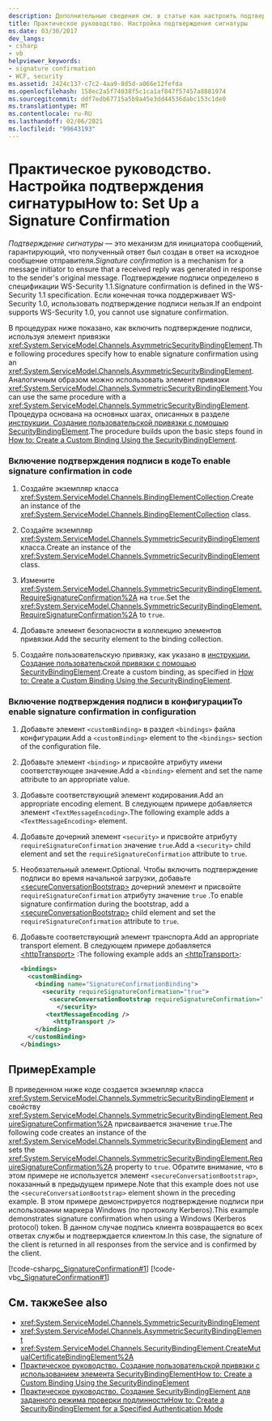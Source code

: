 ```yaml
---
description: Дополнительные сведения см. в статье как настроить подтверждение подписи.
title: Практическое руководство. Настройка подтверждения сигнатуры
ms.date: 03/30/2017
dev_langs:
- csharp
- vb
helpviewer_keywords:
- signature confirmation
- WCF, security
ms.assetid: 2424c137-c7c2-4aa9-8d5d-a066e12fefda
ms.openlocfilehash: 158ec2a5f74038f5c1ca1af847f57457a8881974
ms.sourcegitcommit: ddf7edb67715a5b9a45e3dd44536dabc153c1de0
ms.translationtype: MT
ms.contentlocale: ru-RU
ms.lasthandoff: 02/06/2021
ms.locfileid: "99643193"
---
```

# <a name="how-to-set-up-a-signature-confirmation"></a><span data-ttu-id="1008e-103">Практическое руководство. Настройка подтверждения сигнатуры</span><span class="sxs-lookup"><span data-stu-id="1008e-103">How to: Set Up a Signature Confirmation</span></span>

<span data-ttu-id="1008e-104">*Подтверждение сигнатуры* — это механизм для инициатора сообщений, гарантирующий, что полученный ответ был создан в ответ на исходное сообщение отправителя.</span><span class="sxs-lookup"><span data-stu-id="1008e-104">*Signature confirmation* is a mechanism for a message initiator to ensure that a received reply was generated in response to the sender's original message.</span></span> <span data-ttu-id="1008e-105">Подтверждение подписи определено в спецификации WS-Security 1.1.</span><span class="sxs-lookup"><span data-stu-id="1008e-105">Signature confirmation is defined in the WS-Security 1.1 specification.</span></span> <span data-ttu-id="1008e-106">Если конечная точка поддерживает WS-Security 1.0, использовать подтверждение подписи нельзя.</span><span class="sxs-lookup"><span data-stu-id="1008e-106">If an endpoint supports WS-Security 1.0, you cannot use signature confirmation.</span></span>

<span data-ttu-id="1008e-107">В процедурах ниже показано, как включить подтверждение подписи, используя элемент привязки <xref:System.ServiceModel.Channels.AsymmetricSecurityBindingElement>.</span><span class="sxs-lookup"><span data-stu-id="1008e-107">The following procedures specify how to enable signature confirmation using an <xref:System.ServiceModel.Channels.AsymmetricSecurityBindingElement>.</span></span> <span data-ttu-id="1008e-108">Аналогичным образом можно использовать элемент привязки <xref:System.ServiceModel.Channels.SymmetricSecurityBindingElement>.</span><span class="sxs-lookup"><span data-stu-id="1008e-108">You can use the same procedure with a <xref:System.ServiceModel.Channels.SymmetricSecurityBindingElement>.</span></span> <span data-ttu-id="1008e-109">Процедура основана на основных шагах, описанных в разделе [инструкции. Создание пользовательской привязки с помощью SecurityBindingElement](how-to-create-a-custom-binding-using-the-securitybindingelement.md).</span><span class="sxs-lookup"><span data-stu-id="1008e-109">The procedure builds upon the basic steps found in [How to: Create a Custom Binding Using the SecurityBindingElement](how-to-create-a-custom-binding-using-the-securitybindingelement.md).</span></span>

### <a name="to-enable-signature-confirmation-in-code"></a><span data-ttu-id="1008e-110">Включение подтверждения подписи в коде</span><span class="sxs-lookup"><span data-stu-id="1008e-110">To enable signature confirmation in code</span></span>

1. <span data-ttu-id="1008e-111">Создайте экземпляр класса <xref:System.ServiceModel.Channels.BindingElementCollection>.</span><span class="sxs-lookup"><span data-stu-id="1008e-111">Create an instance of the <xref:System.ServiceModel.Channels.BindingElementCollection> class.</span></span>

2. <span data-ttu-id="1008e-112">Создайте экземпляр  <xref:System.ServiceModel.Channels.SymmetricSecurityBindingElement> класса.</span><span class="sxs-lookup"><span data-stu-id="1008e-112">Create an instance of the  <xref:System.ServiceModel.Channels.SymmetricSecurityBindingElement> class.</span></span>

3. <span data-ttu-id="1008e-113">Измените <xref:System.ServiceModel.Channels.SymmetricSecurityBindingElement.RequireSignatureConfirmation%2A> на `true`.</span><span class="sxs-lookup"><span data-stu-id="1008e-113">Set the <xref:System.ServiceModel.Channels.SymmetricSecurityBindingElement.RequireSignatureConfirmation%2A> to `true`.</span></span>

4. <span data-ttu-id="1008e-114">Добавьте элемент безопасности в коллекцию элементов привязки.</span><span class="sxs-lookup"><span data-stu-id="1008e-114">Add the security element to the binding collection.</span></span>

5. <span data-ttu-id="1008e-115">Создайте пользовательскую привязку, как указано в [инструкции. Создание пользовательской привязки с помощью SecurityBindingElement](how-to-create-a-custom-binding-using-the-securitybindingelement.md).</span><span class="sxs-lookup"><span data-stu-id="1008e-115">Create a custom binding, as specified in [How to: Create a Custom Binding Using the SecurityBindingElement](how-to-create-a-custom-binding-using-the-securitybindingelement.md).</span></span>

### <a name="to-enable-signature-confirmation-in-configuration"></a><span data-ttu-id="1008e-116">Включение подтверждения подписи в конфигурации</span><span class="sxs-lookup"><span data-stu-id="1008e-116">To enable signature confirmation in configuration</span></span>

1. <span data-ttu-id="1008e-117">Добавьте элемент `<customBinding>` в раздел `<bindings>` файла конфигурации.</span><span class="sxs-lookup"><span data-stu-id="1008e-117">Add a `<customBinding>` element to the `<bindings>` section of the configuration file.</span></span>

2. <span data-ttu-id="1008e-118">Добавьте элемент `<binding>` и присвойте атрибуту имени соответствующее значение.</span><span class="sxs-lookup"><span data-stu-id="1008e-118">Add a `<binding>` element and set the name attribute to an appropriate value.</span></span>

3. <span data-ttu-id="1008e-119">Добавьте соответствующий элемент кодирования.</span><span class="sxs-lookup"><span data-stu-id="1008e-119">Add an appropriate encoding element.</span></span> <span data-ttu-id="1008e-120">В следующем примере добавляется элемент `<TextMessageEncoding>`.</span><span class="sxs-lookup"><span data-stu-id="1008e-120">The following example adds a `<TextMessageEncoding>` element.</span></span>

4. <span data-ttu-id="1008e-121">Добавьте дочерний элемент `<security>` и присвойте атрибуту `requireSignatureConfirmation` значение `true`.</span><span class="sxs-lookup"><span data-stu-id="1008e-121">Add a `<security>` child element and set the `requireSignatureConfirmation` attribute to `true`.</span></span>

5. <span data-ttu-id="1008e-122">Необязательный элемент.</span><span class="sxs-lookup"><span data-stu-id="1008e-122">Optional.</span></span> <span data-ttu-id="1008e-123">Чтобы включить подтверждение подписи во время начальной загрузки, добавьте [\<secureConversationBootstrap>](../../configure-apps/file-schema/wcf/secureconversationbootstrap.md) дочерний элемент и присвойте `requireSignatureConfirmation` атрибуту значение `true` .</span><span class="sxs-lookup"><span data-stu-id="1008e-123">To enable signature confirmation during the bootstrap, add a [\<secureConversationBootstrap>](../../configure-apps/file-schema/wcf/secureconversationbootstrap.md) child element and set the `requireSignatureConfirmation` attribute to `true`.</span></span>

6. <span data-ttu-id="1008e-124">Добавьте соответствующий элемент транспорта.</span><span class="sxs-lookup"><span data-stu-id="1008e-124">Add an appropriate transport element.</span></span> <span data-ttu-id="1008e-125">В следующем примере добавляется [\<httpTransport>](../../configure-apps/file-schema/wcf/httptransport.md) :</span><span class="sxs-lookup"><span data-stu-id="1008e-125">The following example adds an [\<httpTransport>](../../configure-apps/file-schema/wcf/httptransport.md):</span></span>

    ```xml
    <bindings>
      <customBinding>
        <binding name="SignatureConfirmationBinding">
          <security requireSignatureConfirmation="true">
            <secureConversationBootstrap requireSignatureConfirmation="true" />
              </security>
           <textMessageEncoding />
             <httpTransport />
        </binding>
      </customBinding>
    </bindings>
    ```

## <a name="example"></a><span data-ttu-id="1008e-126">Пример</span><span class="sxs-lookup"><span data-stu-id="1008e-126">Example</span></span>

<span data-ttu-id="1008e-127">В приведенном ниже коде создается экземпляр класса <xref:System.ServiceModel.Channels.SymmetricSecurityBindingElement> и свойству <xref:System.ServiceModel.Channels.SymmetricSecurityBindingElement.RequireSignatureConfirmation%2A> присваивается значение `true`.</span><span class="sxs-lookup"><span data-stu-id="1008e-127">The following code creates an instance of the <xref:System.ServiceModel.Channels.SymmetricSecurityBindingElement> and sets the <xref:System.ServiceModel.Channels.SymmetricSecurityBindingElement.RequireSignatureConfirmation%2A> property to `true`.</span></span> <span data-ttu-id="1008e-128">Обратите внимание, что в этом примере не используется элемент `<secureConversationBootstrap>`, показанный в предыдущем примере.</span><span class="sxs-lookup"><span data-stu-id="1008e-128">Note that this example does not use the `<secureConversationBootstrap>` element shown in the preceding example.</span></span> <span data-ttu-id="1008e-129">В этом примере демонстрируется подтверждение подписи при использовании маркера Windows (по протоколу Kerberos).</span><span class="sxs-lookup"><span data-stu-id="1008e-129">This example demonstrates signature confirmation when using a Windows (Kerberos protocol) token.</span></span> <span data-ttu-id="1008e-130">В данном случае подпись клиента возвращается во всех ответах службы и подтверждается клиентом.</span><span class="sxs-lookup"><span data-stu-id="1008e-130">In this case, the signature of the client is returned in all responses from the service and is confirmed by the client.</span></span>

[!code-csharp[c_SignatureConfirmation#1](../../../../samples/snippets/csharp/VS_Snippets_CFX/c_signatureconfirmation/cs/source.cs#1)]
[!code-vb[c_SignatureConfirmation#1](../../../../samples/snippets/visualbasic/VS_Snippets_CFX/c_signatureconfirmation/vb/source.vb#1)]

## <a name="see-also"></a><span data-ttu-id="1008e-131">См. также</span><span class="sxs-lookup"><span data-stu-id="1008e-131">See also</span></span>

- <xref:System.ServiceModel.Channels.SymmetricSecurityBindingElement>
- <xref:System.ServiceModel.Channels.AsymmetricSecurityBindingElement>
- <xref:System.ServiceModel.Channels.SecurityBindingElement.CreateMutualCertificateBindingElement%2A>
- [<span data-ttu-id="1008e-132">Практическое руководство. Создание пользовательской привязки с использованием элемента SecurityBindingElement</span><span class="sxs-lookup"><span data-stu-id="1008e-132">How to: Create a Custom Binding Using the SecurityBindingElement</span></span>](how-to-create-a-custom-binding-using-the-securitybindingelement.md)
- [<span data-ttu-id="1008e-133">Практическое руководство. Создание SecurityBindingElement для заданного режима проверки подлинности</span><span class="sxs-lookup"><span data-stu-id="1008e-133">How to: Create a SecurityBindingElement for a Specified Authentication Mode</span></span>](how-to-create-a-securitybindingelement-for-a-specified-authentication-mode.md)
